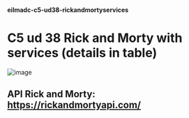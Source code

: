 #### eilmadc-c5-ud38-rickandmortyservices
# C5 ud 38 Rick and Morty with services (details in table)

![image](https://github.com/eilmadc/eilmadc-c5-ud38-rickandmortyservices/assets/57563030/6fc9d17c-e506-4e12-9009-2bf8e20d139b)


## API Rick and Morty: https://rickandmortyapi.com/

